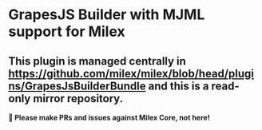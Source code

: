 # GrapesJS Builder with MJML support for Milex

## This plugin is managed centrally in https://github.com/milex/milex/blob/head/plugins/GrapesJsBuilderBundle and this is a read-only mirror repository.

**📣 Please make PRs and issues against Milex Core, not here!**